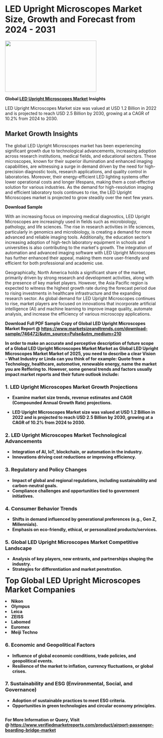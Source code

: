 <H1>LED Upright Microscopes Market Size, Growth and Forecast from 2024 - 2031</H1><img class="aligncenter size-medium wp-image-584254" src="https://thirdeyenews.in/wp-content/uploads/2024/09/Global-Market-Research-300x168.jpeg" alt="" width="300" height="168" /><p><strong>Global&nbsp;<a href="https://www.marketsizeandtrends.com/download-sample/746472/&amp;utm_source=Pulse&amp;utm_medium=210">LED Upright Microscopes Market</a> Insights</strong></p><p>LED Upright Microscopes Market size was valued at USD 1.2 Billion in 2022 and is projected to reach USD 2.5 Billion by 2030, growing at a CAGR of 10.2% from 2024 to 2030.</p><p><h2>Market Growth Insights</h2> <p>The global LED Upright Microscopes market has been experiencing significant growth due to technological advancements, increasing adoption across research institutions, medical fields, and educational sectors. These microscopes, known for their superior illumination and enhanced imaging capabilities, are witnessing a surge in demand driven by the need for high-precision diagnostic tools, research applications, and quality control in laboratories. Moreover, their energy-efficient LED lighting systems offer lower operational costs and longer lifespans, making them a cost-effective solution for various industries. As the demand for high-resolution imaging and efficient laboratory tools continues to rise, the LED Upright Microscopes market is projected to grow steadily over the next few years.</p> <p><strong>Download Sample</strong></p> <p>With an increasing focus on improving medical diagnostics, LED Upright Microscopes are increasingly used in fields such as microbiology, pathology, and life sciences. The rise in research activities in life sciences, particularly in genomics and microbiology, is creating a demand for more advanced and reliable imaging tools. Additionally, the education sector’s increasing adoption of high-tech laboratory equipment in schools and universities is also contributing to the market's growth. The integration of automation and advanced imaging software with LED Upright Microscopes has further enhanced their appeal, making them more user-friendly and efficient for both professional and academic use.</p> <p>Geographically, North America holds a significant share of the market, primarily driven by strong research and development activities, along with the presence of key market players. However, the Asia Pacific region is expected to witness the highest growth rate during the forecast period due to rising investments in healthcare infrastructure and the expanding research sector. As global demand for LED Upright Microscopes continues to rise, market players are focused on innovations that incorporate artificial intelligence (AI) and machine learning to improve image quality, automate analysis, and increase the efficiency of various microscopy applications.</p> <p><strong></p><p><span class=""><strong>Download Full PDF Sample Copy of Global LED Upright Microscopes Market Report</strong> @ <a href="https://www.marketsizeandtrends.com/download-sample/746472/&amp;utm_source=Pulse&amp;utm_medium=210" target="_blank">https://www.marketsizeandtrends.com/download-sample/746472/&amp;utm_source=Pulse&amp;utm_medium=210</a></span></p><p>In order to make an accurate and perceptive description of future scope of a Global&nbsp;LED Upright Microscopes Market Market as Global&nbsp;LED Upright Microscopes Market Market of 2025, you need to describe a clear Vision &ndash; What Industry or Linda can you think of for example: Quote from a Technology, healthcare, automotive, renewable energy, name the market you are Reffering to. However, some general trends and factors usually impact market reports and their future outlook include:</p><h3>1.&nbsp;<strong>LED Upright Microscopes Market Growth Projections</strong></h3><ul><li>Examine market size trends, revenue estimates and CAGR (Compounded Annual Growth Rate) projections.</li><li><p>LED Upright Microscopes Market size was valued at USD 1.2 Billion in 2022 and is projected to reach USD 2.5 Billion by 2030, growing at a CAGR of 10.2% from 2024 to 2030.</p></li></ul><h3>2.&nbsp;<strong>LED Upright Microscopes Market Technological Advancements</strong></h3><ul><li>Integration of AI, IoT, blockchain, or automation in the industry.</li><li>Innovations driving cost reductions or improving efficiency.</li></ul><h3>3.&nbsp;<strong>Regulatory and Policy Changes</strong></h3><ul><li>Impact of global and regional regulations, including sustainability and carbon-neutral goals.</li><li>Compliance challenges and opportunities tied to government initiatives.</li></ul><h3>4.&nbsp;<strong>Consumer Behavior Trends</strong></h3><ul><li>Shifts in demand influenced by generational preferences (e.g., Gen Z, Millennials).</li><li>Emphasis on eco-friendly, ethical, or personalized products/services.</li></ul><h3>5.&nbsp;<strong>Global LED Upright Microscopes Market Competitive Landscape</strong></h3><ul><li>Analysis of key players, new entrants, and partnerships shaping the industry.</li><li>Strategies for differentiation and market penetration.</li></ul><p data-pm-slice="1 1 []"><span style="color: inherit; font-family: inherit; font-size: 25px;">Top Global LED Upright Microscopes Market Companies</span></p><div class="" data-test-id=""><p><li>Nikon</li><li> Olympus</li><li> Leica</li><li> ZEISS</li><li> Labomed</li><li> Euromex</li><li> Meiji Techno</li></p></div><h3>6.&nbsp;<strong>Economic and Geopolitical Factors</strong></h3><ul><li>Influence of global economic conditions, trade policies, and geopolitical events.</li><li>Resilience of the market to inflation, currency fluctuations, or global crises.</li></ul><h3>7.&nbsp;<strong>Sustainability and ESG (Environmental, Social, and Governance)</strong></h3><ul><li>Adoption of sustainable practices to meet ESG criteria.</li><li>Opportunities in green technologies and circular economy principles.</li></ul><h2><strong style="font-size: 14px;">For More Information or Query, Visit @&nbsp;</strong><a style="background-color: #ffffff; font-size: 14px;" href="https://www.marketsizeandtrends.com/report/led-upright-microscopes-market/" target="_blank">https://www.verifiedmarketreports.com/product/airport-passenger-boarding-bridge-market</a></h2>

